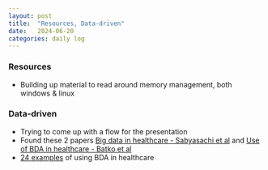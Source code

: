```yaml
---
layout: post
title:  "Resources, Data-driven"
date:   2024-06-20
categories: daily log
---
```


### Resources
- Building up material to read around memory management, both windows & linux

### Data-driven
- Trying to come up with a flow for the presentation
- Found these 2 papers [Big data in healthcare - Sabyasachi et al](https://journalofbigdata.springeropen.com/counter/pdf/10.1186/s40537-019-0217-0.pdf) and [Use of BDA in healthcare - Batko et al](https://www.ncbi.nlm.nih.gov/pmc/articles/PMC8733917/pdf/40537_2021_Article_553.pdf)
- [24 examples](https://www.datapine.com/blog/big-data-examples-in-healthcare/) of using BDA in healthcare



